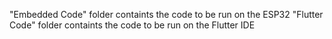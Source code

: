 "Embedded Code" folder containts the code to be run on the ESP32
"Flutter Code" folder containts the code to be run on the Flutter IDE

